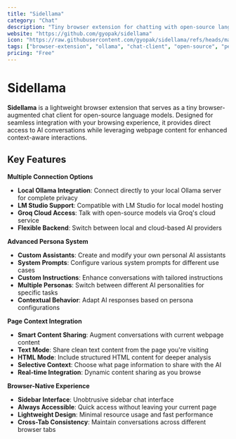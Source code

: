 ```yaml
---
title: "Sidellama"
category: "Chat"
description: "Tiny browser extension for chatting with open-source language models with page context integration and persona customization"
website: "https://github.com/gyopak/sidellama"
icon: "https://raw.githubusercontent.com/gyopak/sidellama/refs/heads/master/public/images/sidellama.png"
tags: ["browser-extension", "ollama", "chat-client", "open-source", "personas"]
pricing: "Free"
---
```


# Sidellama

**Sidellama** is a lightweight browser extension that serves as a tiny browser-augmented chat client for open-source language models. Designed for seamless integration with your browsing experience, it provides direct access to AI conversations while leveraging webpage content for enhanced context-aware interactions.

## Key Features

**Multiple Connection Options**
- **Local Ollama Integration**: Connect directly to your local Ollama server for complete privacy
- **LM Studio Support**: Compatible with LM Studio for local model hosting
- **Groq Cloud Access**: Talk with open-source models via Groq's cloud service
- **Flexible Backend**: Switch between local and cloud-based AI providers

**Advanced Persona System**
- **Custom Assistants**: Create and modify your own personal AI assistants
- **System Prompts**: Configure various system prompts for different use cases
- **Custom Instructions**: Enhance conversations with tailored instructions
- **Multiple Personas**: Switch between different AI personalities for specific tasks
- **Contextual Behavior**: Adapt AI responses based on persona configurations

**Page Context Integration**
- **Smart Content Sharing**: Augment conversations with current webpage content
- **Text Mode**: Share clean text content from the page you're visiting
- **HTML Mode**: Include structured HTML content for deeper analysis
- **Selective Context**: Choose what page information to share with the AI
- **Real-time Integration**: Dynamic content sharing as you browse

**Browser-Native Experience**
- **Sidebar Interface**: Unobtrusive sidebar chat interface
- **Always Accessible**: Quick access without leaving your current page
- **Lightweight Design**: Minimal resource usage and fast performance
- **Cross-Tab Consistency**: Maintain conversations across different browser tabs

